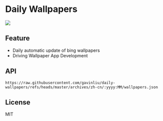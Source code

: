 # Daily Wallpapers
  
![](https://www.bing.com/th?id=OHR.AshyWoodswallow_ZH-CN3224168805_UHD.jpg)

## Feature

- Daily automatic update of bing wallpapers
- Driving Wallpaper App Development

## API

```
https://raw.githubusercontent.com/gavinliu/daily-wallpapers/refs/heads/master/archives/zh-cn/:yyyy:MM/wallpapers.json
```

## License

MIT
  